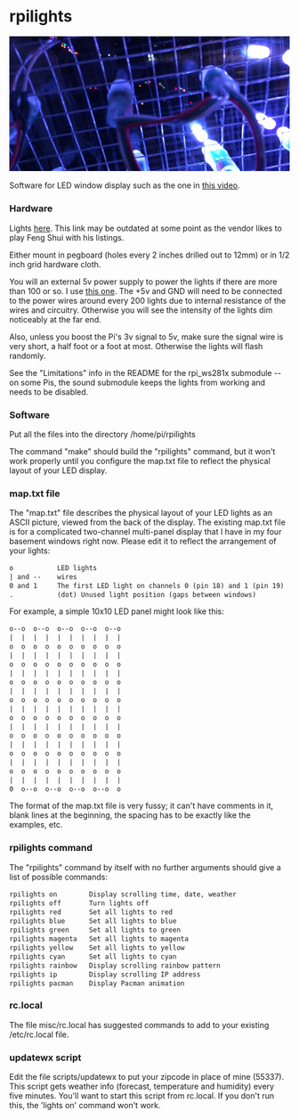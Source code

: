 rpilights
==========

![](misc/title.jpg)

Software for LED window display such as the one in [this video](https://www.youtube.com/watch?v=n9-j6oeJJw4).

### Hardware

Lights [here](https://www.amazon.com/dp/B00QK8QE1A).  This link may be outdated at some point as the vendor likes to play
Feng Shui with his listings.

Either mount in pegboard (holes every 2 inches drilled out to 12mm) or in 1/2 inch grid hardware cloth.

You will an external 5v power supply to power the lights if there are more than 100 or so.
I use [this one](https://www.amazon.com/dp/B00EZJFMKU).
The +5v and GND will need to be
connected to the power wires around every 200 lights due to internal resistance of the wires and circuitry.  Otherwise you will
see the intensity of the lights dim noticeably at the far end.

Also, unless you boost the Pi's 3v signal to 5v, make sure the signal wire is very short, a half foot or a foot at most.
Otherwise the lights will flash randomly.

See the "Limitations" info in the README for the rpi\_ws281x submodule -- on some Pis, the sound submodule keeps the lights from
working and needs to be disabled.

### Software

Put all the files into the directory /home/pi/rpilights

The command "make" should build the "rpilights" command, but it won't work properly until you configure the map.txt file
to reflect the physical layout of your LED display.

### map.txt file

The "map.txt" file describes the physical layout of your LED lights as an ASCII picture, viewed from the back of the display.
The existing map.txt file is for a complicated two-channel multi-panel display that I have in my four basement windows right
now.  Please edit it to reflect the arrangement of your lights:

	o			LED lights
	| and --	wires
	0 and 1		The first LED light on channels 0 (pin 18) and 1 (pin 19)
	.			(dot) Unused light position (gaps between windows)

For example, a simple 10x10 LED panel might look like this:

	o--o  o--o  o--o  o--o  o--o
	|  |  |  |  |  |  |  |  |  |
	o  o  o  o  o  o  o  o  o  o
	|  |  |  |  |  |  |  |  |  |
	o  o  o  o  o  o  o  o  o  o
	|  |  |  |  |  |  |  |  |  |
	o  o  o  o  o  o  o  o  o  o
	|  |  |  |  |  |  |  |  |  |
	o  o  o  o  o  o  o  o  o  o
	|  |  |  |  |  |  |  |  |  |
	o  o  o  o  o  o  o  o  o  o
	|  |  |  |  |  |  |  |  |  |
	o  o  o  o  o  o  o  o  o  o
	|  |  |  |  |  |  |  |  |  |
	o  o  o  o  o  o  o  o  o  o
	|  |  |  |  |  |  |  |  |  |
	o  o  o  o  o  o  o  o  o  o
	|  |  |  |  |  |  |  |  |  |
	0  o--o  o--o  o--o  o--o  o

The format of the map.txt file is very fussy; it can't have comments in it, blank lines at the beginning, the spacing has to be exactly like
the examples, etc.

### rpilights command

The "rpilights" command by itself with no further arguments should give a list of possible commands:

	rpilights on		Display scrolling time, date, weather
	rpilights off		Turn lights off
	rpilights red		Set all lights to red
	rpilights blue		Set all lights to blue
	rpilights green		Set all lights to green
	rpilights magenta	Set all lights to magenta
	rpilights yellow	Set all lights to yellow
	rpilights cyan		Set all lights to cyan
	rpilights rainbow	Display scrolling rainbow pattern
	rpilights ip		Display scrolling IP address
	rpilights pacman	Display Pacman animation

### rc.local

The file misc/rc.local has suggested commands to add to your existing /etc/rc.local file.

### updatewx script

Edit the file scripts/updatewx to put your zipcode in place of mine (55337).
This script gets weather info (forecast, temperature and humidity) every five minutes.
You'll want to start this script from rc.local.  If you don't run this, the 'lights on' command won't work.
